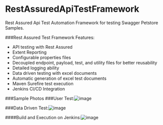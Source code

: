 # RestAssuredApiTestFramework
Rest Assured Api Test Automation Framework for testing Swagger Petstore Samples.

###Rest Assured Test Framework Features:
- API testing with Rest Assured
- Extent Reporting
- Configurable properties files
- Decoupled endpoint, payload, test, and utility files for better reusability
- Detailed logging ability
- Data driven testing with excel documents
- Automatic generation of excel test documents
- Maven Surefire test execution
- Jenkins CI/CD Integration

###Sample Photos
###User Test:![image](https://github.com/nicholascallee/RestAssuredApiTestFramework/assets/141438641/1eb96f85-386e-446c-b873-7b9e021ce080)

###Data Driven Test:![image](https://github.com/nicholascallee/RestAssuredApiTestFramework/assets/141438641/45fca2ea-268a-41d2-9803-5e351da2899a)

####Build and Execution on Jenkins:![image](https://github.com/nicholascallee/RestAssuredApiTestFramework/assets/141438641/1bcb1560-460e-4cd6-b135-0da11f569ef4)
